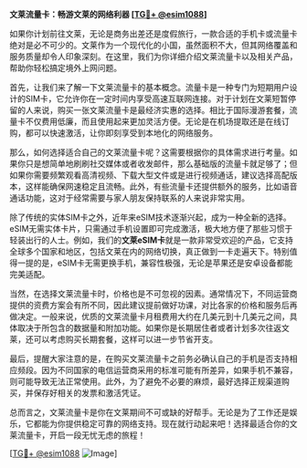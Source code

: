 **文莱流量卡：畅游文莱的网络利器 [[TG💪+ @esim1088](https://t.me/s/esim1088)]**

如果你计划前往文莱，无论是商务出差还是度假旅行，一款合适的手机卡或流量卡绝对是必不可少的。文莱作为一个现代化的小国，虽然面积不大，但其网络覆盖和服务质量却令人印象深刻。在这里，我们为你详细介绍文莱流量卡以及相关产品，帮助你轻松搞定境外上网问题。

首先，让我们来了解一下文莱流量卡的基本概念。流量卡是一种专门为短期用户设计的SIM卡，它允许你在一定时间内享受高速互联网连接。对于计划在文莱短暂停留的人来说，购买一张文莱流量卡是最经济实惠的选择。相比于国际漫游套餐，流量卡不仅费用低廉，而且使用起来更加灵活方便。无论是在机场提取还是在线订购，都可以快速激活，让你即刻享受到本地化的网络服务。

那么，如何选择适合自己的文莱流量卡呢？这需要根据你的具体需求进行考量。如果你只是想简单地刷刷社交媒体或者收发邮件，那么基础版的流量卡就足够了；但如果你需要频繁观看高清视频、下载大型文件或是进行视频通话，建议选择高配版本，这样能确保网速稳定且流畅。此外，有些流量卡还提供额外的服务，比如语音通话功能，这对于经常需要与家人朋友保持联系的人来说非常实用。

除了传统的实体SIM卡之外，近年来eSIM技术逐渐兴起，成为一种全新的选择。eSIM无需实体卡片，只需通过手机设置即可完成激活，极大地方便了那些习惯于轻装出行的人士。例如，我们的**文莱eSIM卡**就是一款非常受欢迎的产品，它支持全球多个国家和地区，包括文莱在内的网络切换，真正做到一卡走遍天下。特别值得一提的是，eSIM卡无需更换手机，兼容性极强，无论是苹果还是安卓设备都能完美适配。

当然，在选择文莱流量卡时，价格也是不可忽视的因素。通常情况下，不同运营商提供的资费方案会有所不同，因此建议提前做好功课，对比各家的价格和服务后再做决定。一般来说，优质的文莱流量卡月租费用大约在几美元到十几美元之间，具体取决于所包含的数据量和附加功能。如果你是长期居住者或者计划多次往返文莱，还可以考虑购买长期套餐，这样可以进一步节省开支。

最后，提醒大家注意的是，在购买文莱流量卡之前务必确认自己的手机是否支持相应频段。因为不同国家的电信运营商采用的标准可能有所差异，如果手机不兼容，则可能导致无法正常使用。此外，为了避免不必要的麻烦，最好选择正规渠道购买，并保存好相关的发票和激活凭证。

总而言之，文莱流量卡是你在文莱期间不可或缺的好帮手。无论是为了工作还是娱乐，它都能为你提供稳定可靠的网络支持。现在就行动起来吧！选择最适合你的文莱流量卡，开启一段无忧无虑的旅程！

[[TG💪+ @esim1088](https://t.me/s/esim1088) ![Image](https://i.postimg.cc/4NQfJmqS/Snipaste-2025-05-13-00-14-12.png)]